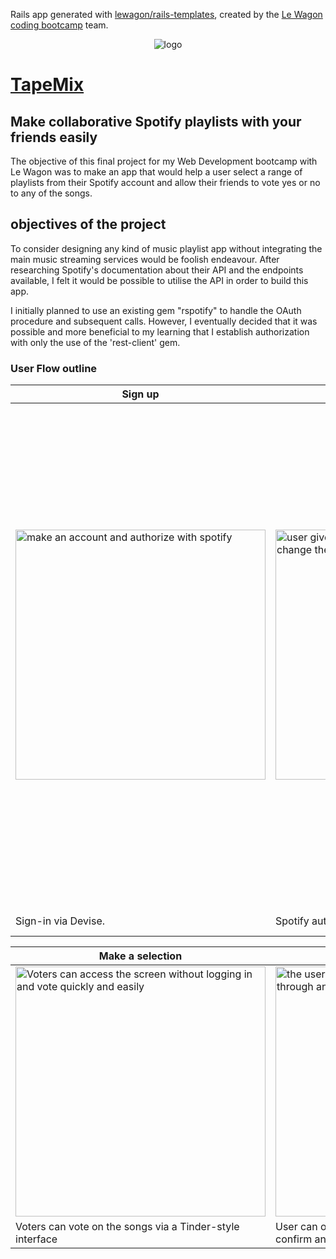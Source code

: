 Rails app generated with [lewagon/rails-templates](https://github.com/lewagon/rails-templates), created by the [Le Wagon coding bootcamp](https://www.lewagon.com) team.

<p align="center">
<img alt="logo" src="https://user-images.githubusercontent.com/89933924/207356452-7a0e3de7-6592-42ac-8c51-d4323bfad547.png"/></p>


# [TapeMix](http://demo.tapemix.fun)

## Make collaborative Spotify playlists with your friends easily

The objective of this final project for my Web Development bootcamp with Le Wagon was to make an app that would help a user select a range of playlists from their Spotify account and allow their friends to vote yes or no to any of the songs. 

## objectives of the project

To consider designing any kind of music playlist app without integrating the main music streaming services would be foolish endeavour.  After researching Spotify's documentation about their API and the endpoints available, I felt it would be possible to utilise the API in order to build this app.  

I initially planned to use an existing gem "rspotify" to handle the OAuth procedure and subsequent calls.  However, I eventually decided that it was possible and more beneficial to my learning that I establish authorization with only the use of the 'rest-client' gem.  

### User Flow outline

|Sign up|Authorization|View your Spotify playlists|
|---|---|---|
|<img alt="make an account and authorize with spotify" src="https://user-images.githubusercontent.com/89933924/207325749-801587cc-bfdb-4922-9d3d-3bd84f044a88.png" height="400" width="auto"/>|<img alt="user gives TapeMix authorization to view and change their playlists" src="https://user-images.githubusercontent.com/89933924/207327017-9431900a-a911-4341-900d-120036ae29ea.png" height="400" width="auto"/>|<img alt="user screen for their spotify playlists" src="https://user-images.githubusercontent.com/89933924/207325397-f712432e-556a-43cb-96bf-985a88b33ddc.png" height="400" width="auto"/><img src="https://user-images.githubusercontent.com/89933924/207357505-ad495dce-c587-4deb-85b7-7e3ceaeb3205.png" height="400" width="auto"/>|
|Sign-in via Devise. |Spotify auth screen explaining TapeMix scopes | Spotify playlists displayed.  User can select one, two or more, to combine and send to their friends/voters.

|Make a selection|Keep up to date with voting|Playlist in Spotify|
|---|---|---|
|<img alt="Voters can access the screen without logging in and vote quickly and easily" src="https://user-images.githubusercontent.com/89933924/207326066-bddd689b-00ea-41bb-8ac0-d63f2ec25407.png" height="400" width="auto"/>|<img alt="the user can observe the progress of voting through an Js AJAX logic using JSON response" src="https://user-images.githubusercontent.com/89933924/207326182-63ababdf-907f-416e-9cf7-816c74673b7f.png" height="400" width="auto"/>|<img alt="After confirming the tape, the new playlist is made in Spotify ready to play" src="https://user-images.githubusercontent.com/89933924/207326493-b323950f-aa97-4bd9-b61c-16eb1cbb6c82.png" height="400" width="auto"/>|
|Voters can vote on the songs via a Tinder-style interface|User can observe progress of the voting; and can confirm anytime they want|After confirmation, the tape is immediately sent to Spotify as a playlist, ready to play|

